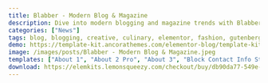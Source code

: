 ```yaml
---
title: Blabber - Modern Blog & Magazine
description: Dive into modern blogging and magazine trends with Blabber, the ultimate Elementor Template Kit. Seamlessly integrate for easy customization. Elevate your digital presence with cutting-edge templates designed for bloggers and magazines. Unleash your creativity for free, creating an engaging, dynamic platform with Blabber.
categories: ["News"]
tags: blog, blogging, creative, culinary, elementor, fashion, gutenberg, journal, lifestyle magazine, modern, multipurpose, personal, photography, sport, travel blog
demo: https://template-kit.ancorathemes.com/elementor-blog/template-kit/home-1-pro/
image: /images/posts/Blabber - Modern Blog & Magazine.jpeg
templates: ["About 1", "About 2 Pro", "About 3", "Block Contact Info Style 4 Blocks", "Block Counter Style", "Block Faq Style Centre", "Block Faq Style With Right Image", "Block Hero Style 1", "Block Hero Style 2", "Block Hero Style 3", "Block Hero Style 4", "Block Hero Style 5", "Block Info Style 1", "Block Info Style 2", "Block Info Style 3", "Block Info Style 4", "Block Info Style 5", "Block Info Style 6", "Block Member Info Style", "Block Post Style 4 Column Pro", "Block Team Style 1", "Block Team Style 2", "Block Team Style 3", "Block Testimonials Style 1 Pro", "Block Testimonials Style 2 Pro", "Block Testimonials Style 3 Pro", "Contacts", "Footer 2 Column Pro", "Footer 2 Column", "Footer 3 Column Pro", "Footer 4 Column", "Footer", "Gallery", "Global", "Header Compact Pro", "Header Default", "Header Standard Pro", "Header", "Home 1 Pro", "Home 2 Pro", "Home 3 Pro", "Home 4 Pro", "Home 5 Pro", "Home 6 Pro", "Location Pro", "Our Shop", "Our Team", "Single Post", "Single Product"]
download: https://elemkits.lemonsqueezy.com/checkout/buy/db90da77-549e-4d5a-ac6c-9e1df4b8d169
---
```


